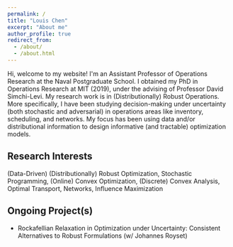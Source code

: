 ```yaml
---
permalink: /
title: "Louis Chen"
excerpt: "About me"
author_profile: true
redirect_from: 
  - /about/
  - /about.html
---
```


Hi, welcome to my website! I'm an Assistant Professor of Operations Research at the Naval Postgraduate School. I obtained my PhD in Operations Research at MIT (2019), under the advising of Professor David Simchi-Levi. My research work is in (Distributionally) Robust Operations.  More specifically, I have been studying decision-making under uncertainty (both stochastic and adversarial) in operations areas like inventory, scheduling, and networks. My focus has been using data and/or distributional information to design informative (and tractable) optimization models.


Research Interests
------
(Data-Driven) (Distributionally) Robust Optimization, Stochastic Programming, (Online) Convex Optimization, (Discrete) Convex Analysis, Optimal Transport, Networks, Influence Maximization


Ongoing Project(s)
------
* Rockafellian Relaxation in Optimization under Uncertainty: Consistent Alternatives to Robust Formulations (w/ Johannes Royset)
